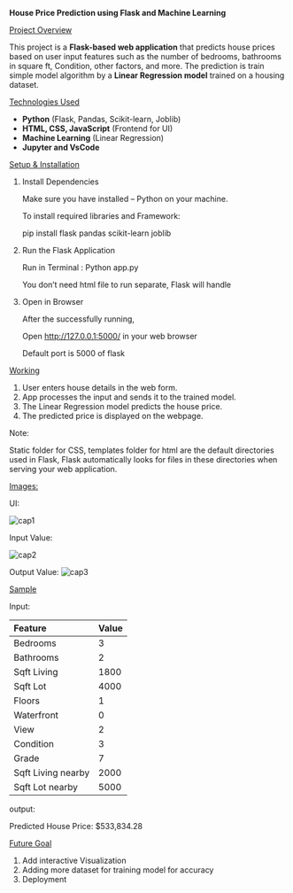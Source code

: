 **House Price Prediction using Flask and Machine Learning**

<ins>Project Overview</ins>

This project is a **Flask-based web application** that predicts house prices based on user input features such as the number of bedrooms, bathrooms in square ft, Condition, other factors, and more. The prediction is train simple model algorithm by a **Linear Regression model** trained on a housing dataset.

<ins>Technologies Used</ins>

- **Python** (Flask, Pandas, Scikit-learn, Joblib)
- **HTML, CSS, JavaScript** (Frontend for UI)
- **Machine Learning** (Linear Regression)
- **Jupyter and VsCode**

<ins>Setup & Installation</ins>

1. Install Dependencies

   Make sure you have installed – Python on your machine.

   To install required libraries and Framework:

   pip install flask pandas scikit-learn joblib

1. Run the Flask Application

   Run in Terminal : Python app.py

   You don’t need html file to run separate, Flask will handle  

1. Open in Browser

   After the successfully running,

   Open <http://127.0.0.1:5000/> in your web browser

   Default port is 5000 of flask

<ins>Working</ins>

1. User enters house details in the web form.
1. App processes the input and sends it to the trained model.
1. The Linear Regression model predicts the house price.
1. The predicted price is displayed on the webpage.

Note: 

Static folder for CSS, templates folder for html are the default directories used in Flask, Flask automatically looks for files in these directories when serving your web application.

<ins>Images:</ins>

UI:

![cap1](https://github.com/user-attachments/assets/2970ecd7-4631-4415-870d-b0f83ee02f5c)

Input Value:

![cap2](https://github.com/user-attachments/assets/c149d0c6-9883-4de0-b80b-3f7f365af3da)

Output Value:
![cap3](https://github.com/user-attachments/assets/55937ad8-33b8-4b9c-a6d8-771a9771d5a0)


<ins>Sample</ins>

Input: 

|Feature|Value|
| :- | :- |
|Bedrooms|3|
|Bathrooms|2|
|Sqft Living|1800|
|Sqft Lot|4000|
|Floors|1|
|Waterfront|0|
|View|2|
|Condition|3|
|Grade|7|
|Sqft Living nearby|2000|
|Sqft Lot nearby|5000|

output:

Predicted House Price: $533,834.28

<ins>Future Goal</ins>

1. Add interactive Visualization
1. Adding more dataset for training model for accuracy
1. Deployment
